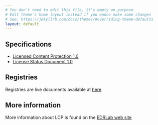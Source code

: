 ```yaml
---
# You don't need to edit this file, it's empty on purpose.
# Edit theme's home layout instead if you wanna make some changes
# See: https://jekyllrb.com/docs/themes/#overriding-theme-defaults
layout: default
---
```



## Specifications

* [Licensed Content Protection 1.0](readium-lcp-specification)
* [License Status Document 1.0](readium-lsd-specification)

## Registries

Registries are live documents available at [here](https://readium.org/lcp-specs/registries/)

## More information

More information about LCP is found on the [EDRLab web site](https://www.edrlab.org/readium-lcp/)
